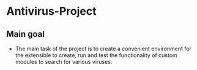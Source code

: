# Antivirus-Project

## Main goal 

  - The main task of the project is to create a convenient environment for the extensible to create, run and test the functionality of custom modules to search for various viruses.
